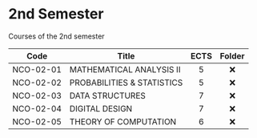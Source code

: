 # 2nd Semester

Courses of the 2nd semester

| Code      | Title                                | ECTS | Folder |
| --------- | ------------------------------------ | :--: | :----: |
| NCO-02-01 | MATHEMATICAL ANALYSIS II             | 5    | ❌    |
| NCO-02-02 | PROBABILITIES & STATISTICS           | 5    | ❌    |
| NCO-02-03 | DATA STRUCTURES                      | 7    | ❌    |
| NCO-02-04 | DIGITAL DESIGN                       | 7    | ❌    |
| NCO-02-05 | THEORY OF COMPUTATION                | 6    | ❌    |
<br/>